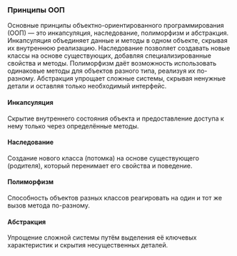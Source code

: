 ### Принципы ООП

Основные принципы объектно-ориентированного программирования (ООП) — это инкапсуляция, наследование, полиморфизм и абстракция. Инкапсуляция объединяет данные и методы в одном объекте, скрывая их внутреннюю реализацию. Наследование позволяет создавать новые классы на основе существующих, добавляя специализированные свойства и методы. Полиморфизм даёт возможность использовать одинаковые методы для объектов разного типа, реализуя их по-разному. Абстракция упрощает сложные системы, скрывая ненужные детали и оставляя только необходимый интерфейс. 

#### Инкапсуляция
Скрытие внутреннего состояния объекта и предоставление доступа к нему только через определённые методы.

#### Наследование
Создание нового класса (потомка) на основе существующего (родителя), который перенимает его свойства и поведение.

#### Полиморфизм 
Способность объектов разных классов реагировать на один и тот же вызов метода по-разному.

#### Абстракция
Упрощение сложной системы путём выделения её ключевых характеристик и скрытия несущественных деталей. 
